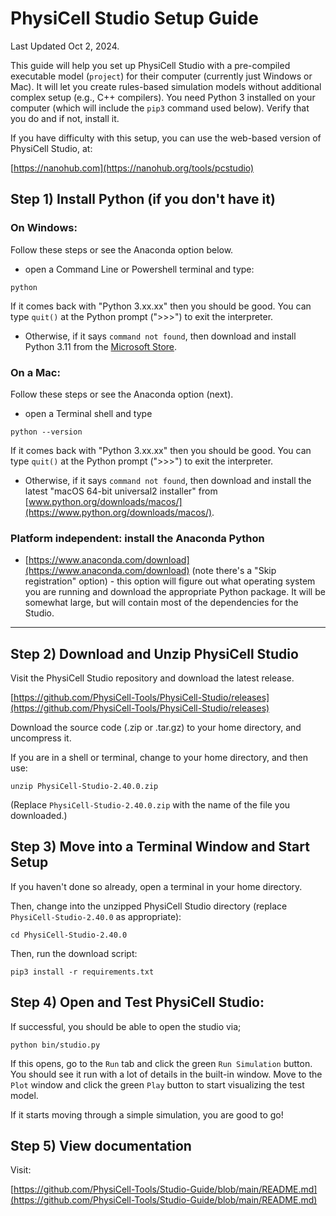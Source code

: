 # PhysiCell Studio Setup Guide 
Last Updated Oct 2, 2024. 

This guide will help you set up PhysiCell Studio  with a pre-compiled  executable model (`project`) for their computer (currently just Windows or Mac). 
It will let you create rules-based simulation models without additional complex setup (e.g., C++ compilers). You need Python 3 installed on your computer (which will include the `pip3` command used below). Verify that you do and if not, install it. 

If you have difficulty with this setup, you can use the web-based version of PhysiCell Studio, at: 

[https://nanohub.com](https://nanohub.org/tools/pcstudio)


## Step 1) Install Python (if you don't have it)

### On Windows:
Follow these steps or see the Anaconda option below.

* open a Command Line or Powershell terminal and type:

```python```

If it comes back with "Python 3.xx.xx" then you should be good. You can type `quit()` at the Python prompt (">>>") to exit the interpreter.
 
* Otherwise, if it says `command not found`, then download and install Python 3.11 from the [Microsoft Store](https://apps.microsoft.com/search?query=python&hl=en-us&gl=US).

### On a Mac:
Follow these steps or see the Anaconda option (next).

* open a Terminal shell and type

```python --version```

If it comes back with "Python 3.xx.xx" then you should be good. You can type `quit()` at the Python prompt (">>>") to exit the interpreter.

* Otherwise, if it says `command not found`, then download and install the latest "macOS 64-bit universal2 installer" from [www.python.org/downloads/macos/](https://www.python.org/downloads/macos/).

### Platform independent: install the Anaconda Python

* [https://www.anaconda.com/download](https://www.anaconda.com/download) (note there's a "Skip registration" option) - this option will figure out what operating system you are running and download the appropriate Python package. It will be somewhat large, but will contain most of the dependencies for the Studio.

---
## Step 2) Download and Unzip PhysiCell Studio 
Visit the PhysiCell Studio repository and download the latest release. 

[https://github.com/PhysiCell-Tools/PhysiCell-Studio/releases](https://github.com/PhysiCell-Tools/PhysiCell-Studio/releases)

Download the source code (.zip or .tar.gz) to your home directory, and uncompress it. 

If you are in a shell or terminal, change to your home directory, and then use: 

```unzip PhysiCell-Studio-2.40.0.zip```

(Replace `PhysiCell-Studio-2.40.0.zip` with the name of the file you downloaded.) 

## Step 3) Move into a Terminal Window and Start Setup 
If you haven't done so already, open a terminal in your home directory. 

Then, change into the unzipped PhysiCell Studio directory (replace `PhysiCell-Studio-2.40.0` as appropriate): 

```cd PhysiCell-Studio-2.40.0```

Then, run the download script: 

```pip3 install -r requirements.txt```

## Step 4) Open and Test PhysiCell Studio: 
If successful, you should be able to open the studio via; 

```python bin/studio.py```

If this opens, go to the `Run` tab and click the green `Run Simulation` button. You should see it run with a lot of details in the built-in window. Move to the `Plot` window and click the green `Play` button to start visualizing the test model.

If it starts moving through a simple simulation, you are good to go! 

## Step 5) View documentation
Visit: 

[https://github.com/PhysiCell-Tools/Studio-Guide/blob/main/README.md](https://github.com/PhysiCell-Tools/Studio-Guide/blob/main/README.md) 



